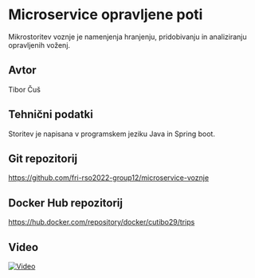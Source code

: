 # Microservice opravljene poti
Mikrostoritev voznje je namenjenja hranjenju, pridobivanju in analiziranju opravljenih voženj.

## Avtor
Tibor Čuš

## Tehnični podatki
Storitev je napisana v programskem jeziku Java in Spring boot.

## Git repozitorij
https://github.com/fri-rso2022-group12/microservice-voznje
## Docker Hub repozitorij
https://hub.docker.com/repository/docker/cutibo29/trips

## Video
[![Video](https://www.youtube.com/watch?v=5gyGwfJ5eiQ/0.jpg)](https://www.youtube.com/watch?v=5gyGwfJ5eiQ)
